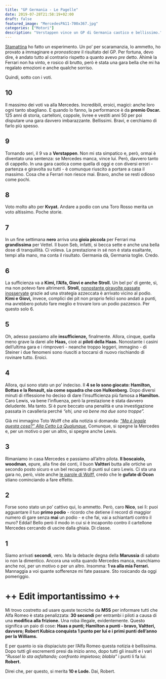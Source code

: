 ```yaml
---
title: "GP Germania - Le Pagelle"
date: 2019-07-28T21:58:19+02:00
draft: false
featured_image: "MercedesPA11-700x367.jpg"
categories: ["Motori"]
description: "Verstappen vince un GP di Germania caotico e bellissimo."
---
```


<a href="https://la-mansarda.com/blog/esperimento-f1/" target="_blank">Stamattina</a> ho fatto un esperimento. Un po’ per scaramanzia, lo ammetto, ho provato a immaginare e *pronosticare* il risultato del GP. Per fortuna, devo dire, è andato tutto al contrario rispetto a quanto avevo *pre* detto. 
Ahimè la Ferrari non ha vinto, e rosico di brutto, però è stata una gara bella che mi ha regalato emozioni e anche qualche sorriso. 

Quindi, sotto con i voti. 

## 10
Il massimo dei voti va alla Mercedes. Incredibili, eroici, magici: anche loro ogni tanto sbagliano. E quando lo fanno, la performance è da **premio Oscar.** 125 anni di storia, cartelloni, coppole, livree e vestiti anni 50 per poi disputare una gara davvero imbarazzante. Bellissimi. Bravi, e cerchiamo di farlo più spesso. 

## 9
Tornando seri, il 9 va a **Verstappen**. Non mi sta simpatico e, però, ormai è diventato una sentenza: se Mercedes manca, vince lui. Però, davvero tanto di cappello. In una gara caotica come quella di oggi e con diversi errori - partenza e giravolta su tutti - è comunque riuscito a portare a casa il massimo. Cosa che a Ferrari non riesce mai. Bravo, anche se resti odioso come pochi.

## 8
Voto molto alto per **Kvyat.** Andare a podio con una Toro Rosso merita un voto altissimo. Poche storie. 

## 7
In un fine settimana **nero** arriva una **gioia piccola** per Ferrari ma **grandissima** per Vettel. Il buon Seb, infatti, si becca sette e anche una bella dose di tranquillità. Ci voleva. 
La prestazione in sé non è stata esaltante, tempi alla mano, ma conta il risultato. Germania dà, Germania toglie. Credo. 

## 6
La sufficienza va a **Kimi, l’Alfa, Giovi e anche Stroll.** Un bel po’ di gente, sì, ma non potevo fare altrimenti. **Stroll,** <a href="https://twitter.com/GipsyMonkeyMeg/status/1155559865424764929" target="_blank">nonostante giravolte passate inosservate</a> grazie ad una strategia azzeccata è arrivato vicino al podio. **Kimi e Giovi,** invece, complici dei pit non proprio felici sono andati a punti, ma avrebbero potuto fare meglio e trovare loro un podio pazzesco. Per questo solo 6. 

## 5
Oh, adesso passiamo alle **insufficienze,** finalmente. Allora, cinque, quella meno grave la darei alle **Haas,** cioè ai **piloti della Haas.** Nonostante i casini dell’ultima gara e i rimproveri - neanche troppo leggeri, immagino - di Steiner i due fenomeni sono riusciti a toccarsi di nuovo rischiando di rovinare tutto. Eroici.  

## 4
Allora, qui sono stato un po’ indeciso. Il **4 se lo sono giocato: Hamilton, Bottas e la Renault, sia come squadra che con Hulkenberg.** 
Dopo diversi minuti di riflessione ho deciso di dare l’insufficienza più famosa a **Hamilton.** Caro Lewis, va bene l’influenza, però la prestazione è stata davvero deludente. Ma tanto. Si è pure beccato una penalità e una investigazione passata in cavalleria perché *“ehi, una va bene ma due sono troppe”.* 

Già mi immagino Toto Wolff che alla notizia si domanda: <a href="https://www.youtube.com/watch?v=bCNcXr33i6U" target="_blank">*“Ma è legale questa cosa?” Alla Cetto La Qualunque.*</a> 
Comunque, si spegne la Mercedes e, per un motivo o per un altro, si spegne anche Lewis. 

## 3
Rimaniamo in casa Mercedes e passiamo all’altro pilota. **Il boscaiolo, woodman**, epure, alla fine dei conti, il buon **Valtteri** butta alle ortiche un secondo posto sicuro e un bel recupero di punti sul caro Lewis. Ci sta una gara no, però, viste anche <a href="https://www.formulapassion.it/motorsport/formula-1/mercedes-wolff-spaventa-bottas-e-coccola-ocon-vettel-447436.html" target="_blank">le parole di Wolff,</a> credo che le **gufate di Ocon** stiano cominciando a fare effetto. 

## 2
Forse sono stato un po’ cattivo qui, lo ammetto. Però, caro **Nico**, sei lì: puoi agguantare il tuo **primo podio** - ricordo che detiene il record  di maggior numero di gare senza **mai** un podio - e che fai, vai a schiantarti contro il muro? Eddai! Bello però il modo in cui si è incaponito contro il cartellone Mercedes cercando di uscire dalla ghiaia. Di classe. 

## 1
Siamo arrivati **secondi**, vero. Ma la debacle degna della **Marussia** di sabato io non la dimentico. Ancora una volta quando Mercedes manca, manchiamo anche noi, per un motivo o per un altro. Insomma: **1 va alla mia Ferrari.** Mannaggia a voi quante sofferenze mi fate passare. Sto rosicando da oggi pomeriggio. 

# ++ Edit importantissimo ++
Mi trovo costretto ad usare queste tecniche da **M5S** per informare tutti che Alfa Romeo è stata penalizzata: **30 secondi** per entrambi i piloti a causa di una **modifica alla frizione.** Una roba illegale, evidentemente. 
Questo significa un paio di cose: **Haas a punti; Hamilton a punti - bravo, Valtteri, davvero; Robert Kubica conquista 1 punto per lui e i primi punti dell’anno per la Williams.** 

E per quanto io sia dispiaciuto per l’Alfa Romeo questa notizia è bellissima. Dopo tutti gli escrementi presi da inizio anno, dopo tutti gli insulti e i vari *“Russel lo sta asfaltando; confronto impietoso; blabla”* i punti li fa lui: **Robert.**

Direi che, per questo, si merita **10 e Lode.** Dai, Robert. 

